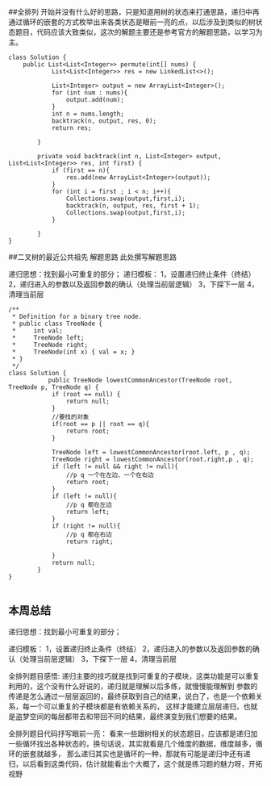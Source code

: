 
##全排列
开始并没有什么好的思路，只是知道用树的状态来打通思路，递归中再通过循环的嵌套的方式枚举出来各类状态是眼前一亮的点，以后涉及到类似的树状态题目，代码应该大致类似，这次的解题主要还是参考官方的解题思路，以学习为主。

```
class Solution {
    public List<List<Integer>> permute(int[] nums) {
            List<List<Integer>> res = new LinkedList<>();

            List<Integer> output = new ArrayList<Integer>();
            for (int num : nums){
                output.add(num);
            }
            int n = nums.length;
            backtrack(n, output, res, 0);
            return res;

        }
        
        private void backtrack(int n, List<Integer> output, List<List<Integer>> res, int first) {
            if (first == n){
                res.add(new ArrayList<Integer>(output));
            }
            for (int i = first ; i < n; i++){
                Collections.swap(output,first,i);
                backtrack(n, output, res, first + 1);
                Collections.swap(output,first,i);
            }

        }
}

```

##二叉树的最近公共祖先
解题思路
此处撰写解题思路

递归思想：找到最小可重复的部分；
递归模板：
1，设置递归终止条件（终结）
2，递归进入的参数以及返回参数的确认（处理当前层逻辑）
3，下探下一层
4，清理当前层

```
/**
 * Definition for a binary tree node.
 * public class TreeNode {
 *     int val;
 *     TreeNode left;
 *     TreeNode right;
 *     TreeNode(int x) { val = x; }
 * }
 */
class Solution {
           public TreeNode lowestCommonAncestor(TreeNode root, TreeNode p, TreeNode q) {
            if (root == null) {
                return null;
            }
            //要找的对象
            if(root == p || root == q){
                return root;
            }

            TreeNode left = lowestCommonAncestor(root.left, p , q);
            TreeNode right = lowestCommonAncestor(root.right,p , q);
            if (left != null && right != null){
                //p q 一个在左边、一个在右边
                return root;
            }
            if (left != null){
                //p q 都在左边
                return left;
            }
            if (right != null){
                //p q 都在右边
                return right;

            }
            return null;
        }
}


```

## 本周总结

递归思想：找到最小可重复的部分；

递归模板：
1，设置递归终止条件（终结）
2，递归进入的参数以及返回参数的确认（处理当前层逻辑）
3，下探下一层
4，清理当前层

全排列题目感悟:
递归主要的技巧就是找到可重复的子模块，这类功能是可以重复利用的，这个没有什么好说的，递归就是理解以后多练，就慢慢能理解到
参数的传递是怎么通过一层层返回的，最终获取到自己的结果，说白了，也是一个依赖关系，每一个可以重复的子模块都是有依赖关系的，
这样才能建立层层递归，也就是盗梦空间的每层都带去和带回不同的结果，最终演变到我们想要的结果。

全排列题目代码抒写眼前一亮：
看来一些跟树相关的状态题目，应该都是递归加一些循环找出各种状态的，换句话说，其实就看是几个维度的数据，维度越多，循环的嵌套就越多，
那么递归其实也是循环的一种，那就有可能是递归中还有递归，以后看到这类代码，估计就能看出个大概了，这个就是练习题的魅力呀，开拓视野
